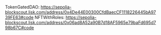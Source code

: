 TokenGatedDAO: https://sepolia-blockscout.lisk.com/address/0x4De44E00300CfdBaecCF1118226445bA9739FE63#code
NFTWithRoles: https://sepolia-blockscout.lisk.com/address/0x06ad8A52a90B7d18AF5965e79baFd695d798b67C#code